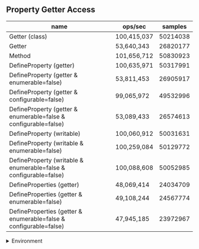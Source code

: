 ## Property Getter Access

|name|ops/sec|samples|
|-|-|-|
|Getter (class)|100,415,037|50214038|
|Getter|53,640,343|26820177|
|Method|101,656,712|50830923|
|DefineProperty (getter)|100,635,971|50317991|
|DefineProperty (getter & enumerable=false)|53,811,453|26905917|
|DefineProperty (getter & configurable=false)|99,065,972|49532996|
|DefineProperty (getter & enumerable=false & configurable=false)|53,089,433|26574613|
|DefineProperty (writable)|100,060,912|50031631|
|DefineProperty (writable & enumerable=false)|100,259,084|50129772|
|DefineProperty (writable & enumerable=false & configurable=false)|100,088,608|50052985|
|DefineProperties (getter)|48,069,414|24034709|
|DefineProperties (getter & enumerable=false)|49,108,244|24567774|
|DefineProperties (getter & enumerable=false & configurable=false)|47,945,185|23972967|


<details>
<summary>Environment</summary>

* __Machine:__ linux x64 | 4 vCPUs | 7.6GB Mem
* __Run:__ Thu Sep 04 2025 18:54:27 GMT+0000 (Coordinated Universal Time)
* __Node:__ `v20.19.4`
</details>

<!--
{"environment":{"platform":"linux","arch":"x64","cpus":4,"totalMemory":7.597843170166016},"benchmarks":[{"name":"Getter (class)","samples":50214038,"opsSec":100415037.9106476},{"name":"Getter","samples":26820177,"opsSec":53640343.27193135},{"name":"Method","samples":50830923,"opsSec":101656712.13272388},{"name":"DefineProperty (getter)","samples":50317991,"opsSec":100635971.33258703},{"name":"DefineProperty (getter & enumerable=false)","samples":26905917,"opsSec":53811453.875889815},{"name":"DefineProperty (getter & configurable=false)","samples":49532996,"opsSec":99065972.97933319},{"name":"DefineProperty (getter & enumerable=false & configurable=false)","samples":26574613,"opsSec":53089433.60069175},{"name":"DefineProperty (writable)","samples":50031631,"opsSec":100060912.56977285},{"name":"DefineProperty (writable & enumerable=false)","samples":50129772,"opsSec":100259084.81339157},{"name":"DefineProperty (writable & enumerable=false & configurable=false)","samples":50052985,"opsSec":100088608.22966206},{"name":"DefineProperties (getter)","samples":24034709,"opsSec":48069414.7312798},{"name":"DefineProperties (getter & enumerable=false)","samples":24567774,"opsSec":49108244.79805718},{"name":"DefineProperties (getter & enumerable=false & configurable=false)","samples":23972967,"opsSec":47945185.76743091}]}-->
